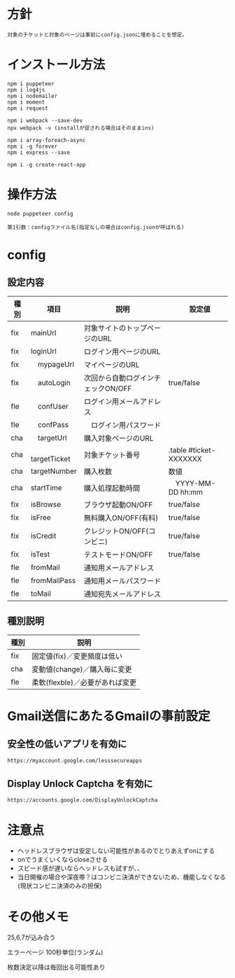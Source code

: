 # 方針
    対象のチケットと対象のページは事前にconfig.jsonに埋めることを想定。

# インストール方法
    npm i puppeteer
    npm i log4js
    npm i nodemailer
    npm i moment
    npm i request

    npm i webpack --save-dev
    npx webpack -v (installが促される場合はそのままins)

    npm i array-foreach-async
    npm i -g forever
    npm i express --save

    npm i -g create-react-app


# 操作方法
    node puppeteer config
    
    第1引数：configファイル名(指定なしの場合はconfig.jsonが呼ばれる)

# config
## 設定内容
|  種別  |  項目  |  説明  |　設定値　|
| ---- | ---- | ---- | ---- |
|  fix  |  mainUrl  |  対象サイトのトップページのURL  |    |
|  fix  |  loginUrl  |  ログイン用ページのURL  |    |
|  fix  |　mypageUrl  |  マイページのURL　|    |
|  fix  |　autoLogin  |  次回から自動ログインチェックON/OFF  |  true/false  |,
|  fle  |　confUser  |  ログイン用メールアドレス  |    |,
|  fle  |　confPass  |　ログイン用パスワード  |    |,
|  cha  |　targetUrl  | 購入対象ページのURL |    |,
|  cha  |　targetTicket  |  対象チケット番号 |  .table #ticket-XXXXXXX  |,
|  cha  |  targetNumber  |  購入枚数  |  数値  |,
|  cha  |  startTime  | 購入処理起動時間  |　YYYY-MM-DD hh:mm  |",
|  fix  |  isBrowse  |  ブラウザ起動ON/OFF  |  true/false  |,
|  fix  |  isFree  |  無料購入ON/OFF(有料)  |  true/false  |,
|  fix  |  isCredit  | クレジットON/OFF(コンビニ)  |  true/false  |,
|  fix  |  isTest  |  テストモードON/OFF  |  true/false  |,
|  fle  |  fromMail  |  通知用メールアドレス  |    |,
|  fle |  fromMailPass  |  通知用メールパスワード  |    |,
|  fle  |  toMail  |  通知宛先メールアドレス  |    |,

## 種別説明
|  種別  |  説明  |
| ---- | ---- |
|  fix  |  固定値(fix)／変更頻度は低い  |
|  cha  |  変動値(change)／購入毎に変更  |
|  fle  |  柔軟(flexble)／必要があれば変更  |

# Gmail送信にあたるGmailの事前設定
## 安全性の低いアプリを有効に
    https://myaccount.google.com/lesssecureapps
        
## Display Unlock Captcha を有効に
    https://accounts.google.com/DisplayUnlockCaptcha

# 注意点
 * ヘッドレスブラウザは安定しない可能性があるのでとりあえずonにする
 * onでうまくいくならcloseさせる
 * スピード感が遅いならヘッドレスも試すが、、
 * 当日開催の場合や深夜帯？はコンビニ決済ができないため、機能しなくなる(現状コンビニ決済のみの担保)


# その他メモ
25,6,7が込み合う

エラーページ
100秒単位(ランダム)

枚数決定以降は毎回出る可能性あり

